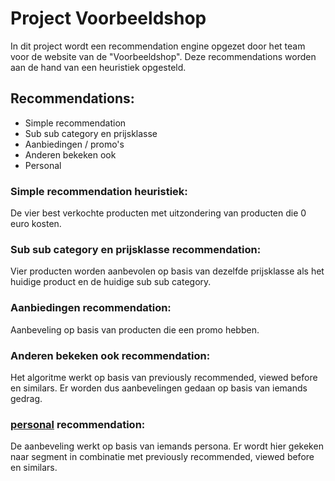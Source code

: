 # Project Voorbeeldshop
In dit project wordt een recommendation engine opgezet door het team voor de website van de "Voorbeeldshop".
Deze recommendations worden aan de hand van een heuristiek opgesteld.

## Recommendations:
* Simple recommendation
* Sub sub category en prijsklasse
* Aanbiedingen / promo's
* Anderen bekeken ook
* Personal

### Simple recommendation heuristiek:
De vier best verkochte producten met uitzondering van producten die 0 euro kosten.

### Sub sub category en prijsklasse recommendation:
Vier producten worden aanbevolen op basis van dezelfde prijsklasse als het huidige product en de huidige sub sub category.

### Aanbiedingen recommendation:
Aanbeveling op basis van producten die een promo hebben.

### Anderen bekeken ook recommendation:
Het algoritme werkt op basis van previously recommended, viewed before en similars.
Er worden dus aanbevelingen gedaan op basis van iemands gedrag.

### [personal](webshop_voorbeeldshop_v1b_groep-7/recom_functions/recom_personal.py/) recommendation:
De aanbeveling werkt op basis van iemands persona. 
Er wordt hier gekeken naar segment in combinatie met previously recommended, viewed before en similars.

